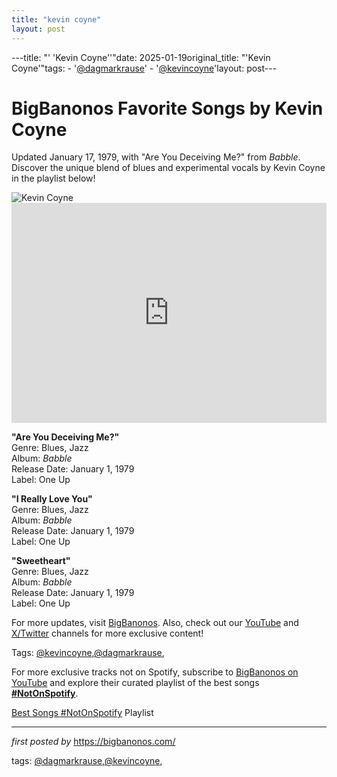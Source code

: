 ```yaml
---
title: "kevin coyne"
layout: post
---
```

---title: "' 'Kevin Coyne''"date: 2025-01-19original_title: "'Kevin Coyne'"tags:  - '[@dagmarkrause](/tags/dagmarkrause/)'  - '[@kevincoyne](/tags/kevincoyne/)'layout: post---<!-- Title of the Post --><h1 >BigBanonos Favorite Songs by Kevin Coyne</h1> <!-- Introductory Text --><p >Updated January 17, 1979, with "Are You Deceiving Me?" from <em>Babble</em>. Discover the unique blend of blues and experimental vocals by Kevin Coyne in the playlist below!</p> <!-- Featured Image --><div > <img src="https://i.scdn.co/image/e9d6053491d597e203a69e61ce94af090efe8019" alt="Kevin Coyne" /></div> <!-- Spotify Embed --><div > <iframe src="https://open.spotify.com/embed/playlist/2d5Gvm6X5srIWUSW7Fvk4F?utm_source=generator" width="100%" height="352" frameborder="0" allowfullscreen="" allow="autoplay; clipboard-write; encrypted-media; fullscreen; picture-in-picture" loading="lazy"></iframe></div> <!-- Song Information --><div > <p><strong>"Are You Deceiving Me?"</strong><br> Genre: Blues, Jazz<br> Album: <em>Babble</em><br> Release Date: January 1, 1979<br> Label: One Up</p> <p><strong>"I Really Love You"</strong><br> Genre: Blues, Jazz<br> Album: <em>Babble</em><br> Release Date: January 1, 1979<br> Label: One Up</p> <p><strong>"Sweetheart"</strong><br> Genre: Blues, Jazz<br> Album: <em>Babble</em><br> Release Date: January 1, 1979<br> Label: One Up</p></div> <!-- Footer Links --><div > <p>For more updates, visit <a href="https://bigbanonos.com/" target="_blank">BigBanonos</a>. Also, check out our <a href="https://www.youtube.com/[@BigBanonos](/tags/BigBanonos/)" target="_blank">YouTube</a> and <a href="https://x.com/bigbanonos" target="_blank">X/Twitter</a> channels for more exclusive content!</p></div> <!-- Tags --><p >Tags: [@kevincoyne](/tags/kevincoyne/),[@dagmarkrause](/tags/dagmarkrause/),</p><!--Subscribe and Playlist Links--><div>    <p>For more exclusive tracks not on Spotify, subscribe to <a href="https://www.youtube.com/[@BigBanonos](/tags/BigBanonos/)" target="_blank">BigBanonos on YouTube</a> and explore their curated playlist of the best songs <strong>[#NotOnSpotify](/tags/NotOnSpotify/)</strong>.</p>    <p><a href="https://www.youtube.com/playlist?list=PLtuNtuTatqI0kFahUCbtbfenC_ET5O_tr" target="_blank">Best Songs [#NotOnSpotify](/tags/NotOnSpotify/) Playlist<br /></a></p></div><hr /><p><em>first posted by</em> <a href="https://bigbanonos.com/" rel="noopener" target="_new">https://bigbanonos.com/</a></p><p>tags: [@dagmarkrause](/tags/dagmarkrause/),[@kevincoyne](/tags/kevincoyne/),</p>